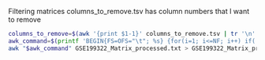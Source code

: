 Filtering matrices
columns_to_remove.tsv has column numbers that I want to remove

```bash
columns_to_remove=$(awk '{print $1-1}' columns_to_remove.tsv | tr '\n' ' ')
awk_command=$(printf 'BEGIN{FS=OFS="\t"; %s} {for(i=1; i<=NF; i++) if(!(i in remove)) printf $i (i<NF?OFS:ORS)}' "$(printf 'remove[%d];' ${columns_to_remove})")
awk "$awk_command" GSE199322_Matrix_processed.txt > GSE199322_Matrix_processed_filtered.txt
```
